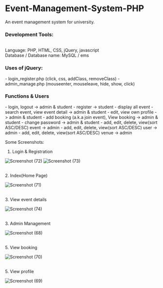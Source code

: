 # Event-Management-System-PHP
An event management system for university.
<h3>Development Tools:</h3>
</br>Language: PHP, HTML, CSS, jQuery, javascript
</br>Database / Database name: MySQL / ems
<h3>Uses of jQuery:</h3>
- login_register.php (click, css, addClass, removeClass)
- admin_manage.php (mouseenter, mouseleave, hide, show, click)

<h3>Functions & Users </h3>
- login, logout -> admin & student
- register -> student 
- display all event
- search event, view event detail -> admin & student
- edit, view own profile -> admin & student
- add booking (a.k.a join event), View booking -> admin & student
- change password -> admin & student
- add, edit, delete, view(sort ASC/DESC) event -> admin
- add, edit, delete, view(sort ASC/DESC) user -> admin
- add, edit, delete, view(sort ASC/DESC) venue -> admin

Some Screenshots:
1. Login & Registration

![Screenshot (72)](https://user-images.githubusercontent.com/44870863/67843227-89c97d80-fb36-11e9-8955-9580f5521509.png)
![Screenshot (73)](https://user-images.githubusercontent.com/44870863/67843228-89c97d80-fb36-11e9-90a9-d4e38cca1d26.png)

</br>2. Index(Home Page)

![Screenshot (71)](https://user-images.githubusercontent.com/44870863/67843226-89c97d80-fb36-11e9-881c-a6de0ff9c089.png)

</br>3. View event details

![Screenshot (74)](https://user-images.githubusercontent.com/44870863/67843588-3dcb0880-fb37-11e9-8d40-18e7d371813b.png)

</br>3. Admin Management

![Screenshot (68)](https://user-images.githubusercontent.com/44870863/67843222-8930e700-fb36-11e9-971c-18068cc20b15.png)

</br>5. View booking

![Screenshot (70)](https://user-images.githubusercontent.com/44870863/67843224-8930e700-fb36-11e9-9867-95867f1b91a0.png)

</br>5. View profile

![Screenshot (69)](https://user-images.githubusercontent.com/44870863/67843223-8930e700-fb36-11e9-815f-54cc1481d243.png)
